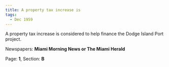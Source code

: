 ```yaml
---  
title: A property tax increase is  
tags:  
  - Dec 1959  
---  
```

  
A property tax increase is considered to help finance the Dodge Island Port project.  
  
Newspapers: **Miami Morning News or The Miami Herald**  
  
Page: **1**, Section: **B** 
